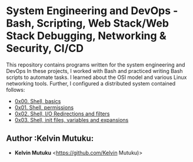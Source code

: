 # System Engineering and DevOps - Bash, Scripting, Web Stack/Web Stack Debugging, Networking & Security, CI/CD

This repository contains programs written for the system engineering and DevOps
In these projects, I worked with Bash and practiced
writing Bash scripts to automate tasks. I learned about the OSI model and
various Linux networking tools. Further, I configured a distributed system 
contained follows:

* [0x00. Shell, basics](./0x00-shell_basics)
* [0x01. Shell, permissions](./0x01-shell_permissions)
* [0x02. Shell, I/O Redirections and filters](./0x02-shell_redirections)
* [0x03. Shell, init files, variables and expansions](./0x03-shell_variables_expansions)


## Author :Kelvin Mutuku:

* __Kelvin Mutuku__ <https://github.com/Kelvin Mutuku)>




